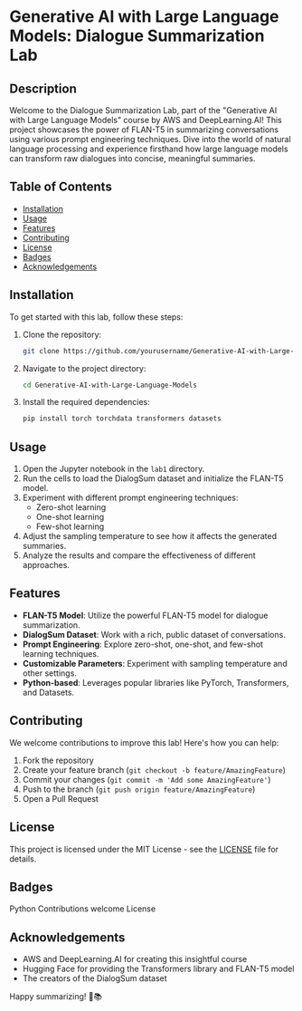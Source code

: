 # Generative AI with Large Language Models: Dialogue Summarization Lab

## Description
Welcome to the Dialogue Summarization Lab, part of the "Generative AI with Large Language Models" course by AWS and DeepLearning.AI! This project showcases the power of FLAN-T5 in summarizing conversations using various prompt engineering techniques. Dive into the world of natural language processing and experience firsthand how large language models can transform raw dialogues into concise, meaningful summaries.

## Table of Contents
- [Installation](#installation)
- [Usage](#usage)
- [Features](#features)
- [Contributing](#contributing)
- [License](#license)
- [Badges](#badges)
- [Acknowledgements](#acknowledgements)

## Installation
To get started with this lab, follow these steps:

1. Clone the repository:
   ```bash
   git clone https://github.com/yourusername/Generative-AI-with-Large-Language-Models.git
   ```
2. Navigate to the project directory:
   ```bash
   cd Generative-AI-with-Large-Language-Models
   ```
3. Install the required dependencies:
   ```bash
   pip install torch torchdata transformers datasets
   ```

## Usage
1. Open the Jupyter notebook in the `lab1` directory.
2. Run the cells to load the DialogSum dataset and initialize the FLAN-T5 model.
3. Experiment with different prompt engineering techniques:
   - Zero-shot learning
   - One-shot learning
   - Few-shot learning
4. Adjust the sampling temperature to see how it affects the generated summaries.
5. Analyze the results and compare the effectiveness of different approaches.

## Features
- **FLAN-T5 Model**: Utilize the powerful FLAN-T5 model for dialogue summarization.
- **DialogSum Dataset**: Work with a rich, public dataset of conversations.
- **Prompt Engineering**: Explore zero-shot, one-shot, and few-shot learning techniques.
- **Customizable Parameters**: Experiment with sampling temperature and other settings.
- **Python-based**: Leverages popular libraries like PyTorch, Transformers, and Datasets.

## Contributing
We welcome contributions to improve this lab! Here's how you can help:

1. Fork the repository
2. Create your feature branch (`git checkout -b feature/AmazingFeature`)
3. Commit your changes (`git commit -m 'Add some AmazingFeature'`)
4. Push to the branch (`git push origin feature/AmazingFeature`)
5. Open a Pull Request

## License
This project is licensed under the MIT License - see the [LICENSE](LICENSE) file for details.

## Badges
Python
Contributions welcome
License

## Acknowledgements
- AWS and DeepLearning.AI for creating this insightful course
- Hugging Face for providing the Transformers library and FLAN-T5 model
- The creators of the DialogSum dataset

Happy summarizing! 🚀📚

